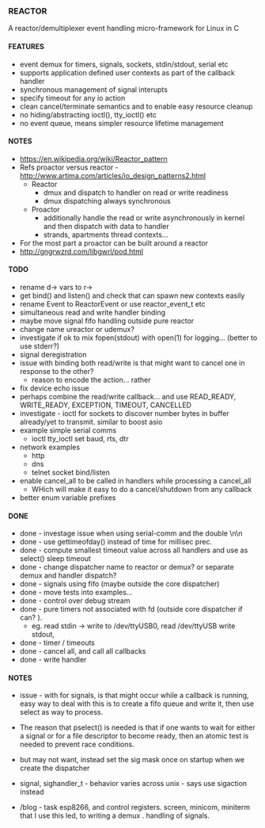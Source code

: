
### REACTOR

  A reactor/demultiplexer event handling micro-framework for Linux in C

#### FEATURES

  - event demux for timers, signals, sockets, stdin/stdout, serial etc
  - supports application defined user contexts as part of the callback handler
  - synchronous management of signal interupts
  - specify timeout for any io action
  - clean cancel/terminate semantics and to enable easy resource cleanup
  - no hiding/abstracting ioctl(), tty_ioctl() etc
  - no event queue, means simpler resource lifetime management

#### NOTES

  - https://en.wikipedia.org/wiki/Reactor_pattern
  - Refs proactor versus reactor - http://www.artima.com/articles/io_design_patterns2.html
    - Reactor
      - dmux and dispatch to handler on read or write readiness
      - dmux dispatching always synchronous
    - Proactor
      - additionally handle the read or write asynchronously in kernel and then dispatch with data to handler
      - strands, apartments thread contexts...
  - For the most part a proactor can be built around a reactor
  - http://gngrwzrd.com/libgwrl/pod.html

#### TODO
  - rename d-> vars to r->
  - get bind() and listen() and check that can spawn new contexts easily
  - rename Event to ReactorEvent or use reactor_event_t etc
  - simultaneous read and write handler binding
  - maybe move signal fifo handling outside pure reactor
  - change name ureactor or udemux?
  - investigate if ok to mix fopen(stdout) with open(1) for logging... (better to use stderr?)
  - signal deregistration
  - issue with binding both read/write is that might want to cancel one in response to the other? 
      - reason to encode the action... rather
  - fix device echo issue
  - perhaps combine the read/write callback... and use
      READ_READY, WRITE_READY, EXCEPTION, TIMEOUT, CANCELLED
  - investigate - ioctl for sockets to discover number bytes in buffer already/yet to transmit. similar to boost asio
  - example simple serial comms
    - ioctl tty_ioctl set baud, rts, dtr
  - network examples
    - http
    - dns
    - telnet socket bind/listen
  - enable cancel_all to be called in handlers while processing a cancel_all
    - WHich will make it easy to do a cancel/shutdown from any callback
  - better enum variable prefixes

#### DONE

  - done - investage issue when using serial-comm and the double \n\n
  - done - use gettimeofday() instead of time for millisec prec.
  - done - compute smallest timeout value across all handlers and use as select() sleep timeout
  - done - change dispatcher name to reactor or demux? or separate demux and handler dispatch?
  - done - signals using fifo (maybe outside the core dispatcher)
  - done - move tests into examples...
  - done - control over debug stream
  - done - pure timers not associated with fd (outside core dispatcher if can? ).
    - eg. read stdin -> write to /dev/ttyUSB0, read /dev/ttyUSB write stdout,
  - done - timer  / timeouts
  - done - cancel all, and call all callbacks
  - done - write handler

#### NOTES

  - issue - with for signals, is that might occur while a callback is running,
          easy way to deal with this is to create a fifo queue and write it, then use
          select as way to process.

  - The  reason  that pselect() is needed is that if one wants to wait for either a
    signal or for a file descriptor to become ready, then an atomic test is needed
    to prevent race conditions.

  - but may not want, instead set the sig mask once on startup when we create the dispatcher

  - signal, sighandler_t   - behavior varies across unix  - says use sigaction instead


  - /blog - task esp8266, and control registers. screen, minicom, miniterm that I use
  this led, to writing a demux . handling of signals.

